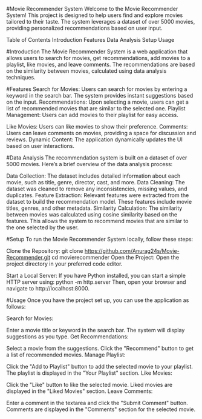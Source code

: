 #Movie Recommender System
Welcome to the Movie Recommender System! This project is designed to help users find and explore movies tailored to their taste. The system leverages a dataset of over 5000 movies, providing personalized recommendations based on user input.

Table of Contents
Introduction
Features
Data Analysis
Setup
Usage

#Introduction
The Movie Recommender System is a web application that allows users to search for movies, get recommendations, add movies to a playlist, like movies, and leave comments. The recommendations are based on the similarity between movies, calculated using data analysis techniques.

#Features
Search for Movies: Users can search for movies by entering a keyword in the search bar. The system provides instant suggestions based on the input.
Recommendations: Upon selecting a movie, users can get a list of recommended movies that are similar to the selected one.
Playlist Management: Users can add movies to their playlist for easy access.

Like Movies: Users can like movies to show their preference.
Comments: Users can leave comments on movies, providing a space for discussion and reviews.
Dynamic Content: The application dynamically updates the UI based on user interactions.

#Data Analysis
The recommendation system is built on a dataset of over 5000 movies. Here’s a brief overview of the data analysis process:

Data Collection: The dataset includes detailed information about each movie, such as title, genre, director, cast, and more.
Data Cleaning: The dataset was cleaned to remove any inconsistencies, missing values, and duplicates.
Feature Extraction: Relevant features were extracted from the dataset to build the recommendation model. These features include movie titles, genres, and other metadata.
Similarity Calculation: The similarity between movies was calculated using cosine similarity based on the features. This allows the system to recommend movies that are similar to the one selected by the user.

#Setup
To run the Movie Recommender System locally, follow these steps:

Clone the Repository:
git clone https://github.com/Anurag24s/Movie-Recommender.git
cd movierecommender
Open the Project:
Open the project directory in your preferred code editor.

Start a Local Server:
If you have Python installed, you can start a simple HTTP server using:
python -m http.server
Then, open your browser and navigate to http://localhost:8000.

#Usage
Once you have the project set up, you can use the application as follows:

Search for Movies:

Enter a movie title or keyword in the search bar.
The system will display suggestions as you type.
Get Recommendations:

Select a movie from the suggestions.
Click the "Recommend" button to get a list of recommended movies.
Manage Playlist:

Click the "Add to Playlist" button to add the selected movie to your playlist.
The playlist is displayed in the "Your Playlist" section.
Like Movies:

Click the "Like" button to like the selected movie.
Liked movies are displayed in the "Liked Movies" section.
Leave Comments:

Enter a comment in the textarea and click the "Submit Comment" button.
Comments are displayed in the "Comments" section for the selected movie.

